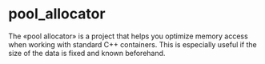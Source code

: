 # pool_allocator
The «pool allocator» is a project that helps you optimize memory access when working with standard C++ containers. This is especially useful if the size of the data is fixed and known beforehand.
